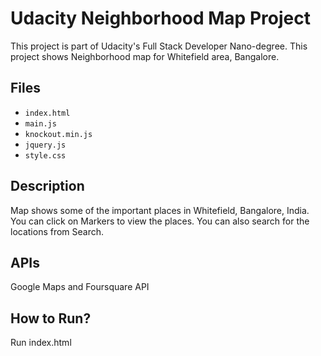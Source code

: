 # Udacity Neighborhood Map Project
This project is part of Udacity's Full Stack Developer Nano-degree.
This project shows Neighborhood map for Whitefield area, Bangalore.

## Files
- `index.html`
- `main.js`
- `knockout.min.js`
- `jquery.js`
- `style.css`


## Description
Map shows some of the important places in Whitefield, Bangalore, India.
You can click on Markers to view the places.
You can also search for the locations from Search.

## APIs
Google Maps and Foursquare API

## How to Run?
Run index.html
